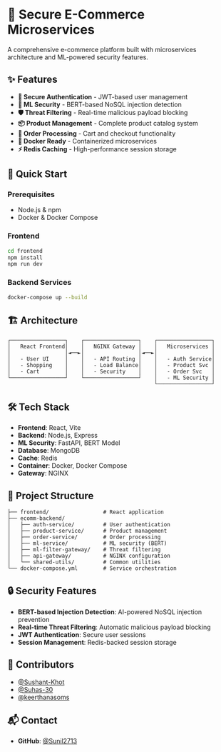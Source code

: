 # 🛒 Secure E-Commerce Microservices

A comprehensive e-commerce platform built with microservices architecture and ML-powered security features.

## ✨ Features

- **🔐 Secure Authentication** - JWT-based user management
- **🤖 ML Security** - BERT-based NoSQL injection detection
- **🛡️ Threat Filtering** - Real-time malicious payload blocking
- **📦 Product Management** - Complete product catalog system
- **🛒 Order Processing** - Cart and checkout functionality
- **🐳 Docker Ready** - Containerized microservices
- **⚡ Redis Caching** - High-performance session storage

## 🚀 Quick Start

### Prerequisites
- Node.js & npm
- Docker & Docker Compose

### Frontend
```bash
cd frontend
npm install
npm run dev
```

### Backend Services
```bash
docker-compose up --build
```

## 🏗️ Architecture

```
┌─────────────────┐    ┌─────────────────┐    ┌─────────────────┐
│   React Frontend│    │   NGINX Gateway │    │   Microservices │
│                 │◄──►│                 │◄──►│                 │
│   - User UI     │    │   - API Routing │    │   - Auth Service│
│   - Shopping    │    │   - Load Balance│    │   - Product Svc │
│   - Cart        │    │   - Security    │    │   - Order Svc   │
└─────────────────┘    └─────────────────┘    │   - ML Security │
                                              └─────────────────┘
```

## 🛠️ Tech Stack

- **Frontend**: React, Vite
- **Backend**: Node.js, Express
- **ML Security**: FastAPI, BERT Model
- **Database**: MongoDB
- **Cache**: Redis
- **Container**: Docker, Docker Compose
- **Gateway**: NGINX

## 📁 Project Structure

```
├── frontend/                 # React application
├── ecomm-backend/
│   ├── auth-service/         # User authentication
│   ├── product-service/      # Product management
│   ├── order-service/        # Order processing
│   ├── ml-service/           # ML security (BERT)
│   ├── ml-filter-gateway/    # Threat filtering
│   ├── api-gateway/          # NGINX configuration
│   └── shared-utils/         # Common utilities
└── docker-compose.yml        # Service orchestration
```

## 🔒 Security Features

- **BERT-based Injection Detection**: AI-powered NoSQL injection prevention
- **Real-time Threat Filtering**: Automatic malicious payload blocking
- **JWT Authentication**: Secure user sessions
- **Session Management**: Redis-backed session storage

## 👥 Contributors

- [@Sushant-Khot](https://github.com/Sushant-Khot)
- [@Suhas-30](https://github.com/Suhas-30)
- [@keerthanasoms](https://github.com/keerthanasoms)

## 📬 Contact

- **GitHub**: [@Sunil2713](https://github.com/Sunil2713)

